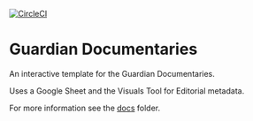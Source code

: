 [![CircleCI](https://circleci.com/gh/guardian/docs-interactive-template.svg?style=svg)](https://circleci.com/gh/guardian/docs-interactive-template)

# Guardian Documentaries

An interactive template for the Guardian Documentaries.

Uses a Google Sheet and the Visuals Tool for Editorial metadata.

For more information see the [docs](./docs) folder.

